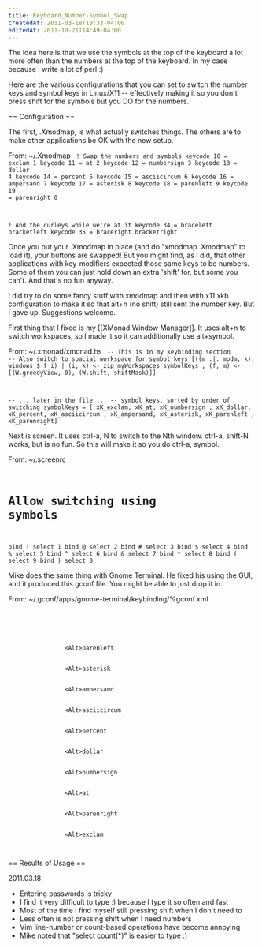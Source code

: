 ```yaml
---
title: Keyboard_Number-Symbol_Swap
createdAt: 2011-03-18T10:33-04:00
editedAt: 2011-10-21T14:49-04:00
---
```


The idea here is that we use the symbols at the top of the keyboard a lot more often than the numbers at the top of the keyboard. In my case because I write a lot of perl :)

Here are the various configurations that you can set to switch the number keys and symbol keys in Linux/X11 -- effectively making it so you don't press shift for the symbols but you DO for the numbers.

== Configuration ==

The first, .Xmodmap, is what actually switches things. The others are to make other applications be OK with the new setup.

From: ~/.Xmodmap
<code>
! Swap the numbers and symbols
keycode  10 = exclam 1
keycode  11 = at 2
keycode  12 = numbersign 3
keycode  13 = dollar 4
keycode  14 = percent 5
keycode  15 = asciicircum 6
keycode  16 = ampersand 7
keycode  17 = asterisk 8
keycode  18 = parenleft 9
keycode  19 = parenright 0

! And the curleys while we're at it
keycode  34 = braceleft bracketleft
keycode  35 = braceright bracketright
</code>

Once you put your .Xmodmap in place (and do "xmodmap .Xmodmap" to load it), your buttons are swapped! But you might find, as I did, that other applications with key-modifiers expected those same keys to be numbers. Some of them you can just hold down an extra 'shift' for, but some you can't. And that's no fun anyway.

I did try to do some fancy stuff with xmodmap and then with x11 xkb configuration to make it so that alt+n (no shift) still sent the number key. But I gave up. Suggestions welcome.

First thing that I fixed is my [[XMonad Window Manager]]. It uses alt+n to switch workspaces, so I made it so it can additionally use alt+symbol.

From: ~/.xmonad/xmonad.hs
<code>
-- This is in my keybinding section
-- Also switch to spacial workspace for symbol keys
[((m .|. modm, k), windows $ f i)
    | (i, k) <- zip myWorkspaces symbolKeys
    , (f, m) <- [(W.greedyView, 0), (W.shift, shiftMask)]]

-- ... later in the file ...
-- symbol keys, sorted by order of switching
symbolKeys = [ xK_exclam, xK_at, xK_numbersign
             , xK_dollar, xK_percent, xK_asciicircum
             , xK_ampersand,  xK_asterisk,  xK_parenleft
             , xK_parenright]
</code>

Next is screen. It uses ctrl-a, N to switch to the Nth window. ctrl-a, shift-N works, but is no fun. So this will make it so you do ctrl-a, symbol.

From: ~/.screenrc
<code>
# Allow switching using symbols
bind !  select 1
bind @  select 2
bind \# select 3
bind $  select 4
bind %  select 5
bind \^ select 6
bind &  select 7
bind *  select 8
bind (  select 9
bind )  select 0
</code>

Mike does the same thing with Gnome Terminal. He fixed his using the GUI, and it produced this gconf file. You might be able to just drop it in.

From: ~/.gconf/apps/gnome-terminal/keybinding/%gconf.xml
<code>
<?xml version="1.0"?>
<gconf>
        <entry name="switch_to_tab_9" mtime="1300280884" type="string">
                <stringvalue>&lt;Alt&gt;parenleft</stringvalue>
        </entry>
        <entry name="switch_to_tab_8" mtime="1300280880" type="string">
                <stringvalue>&lt;Alt&gt;asterisk</stringvalue>
        </entry>
        <entry name="switch_to_tab_7" mtime="1300280878" type="string">
                <stringvalue>&lt;Alt&gt;ampersand</stringvalue>
        </entry>
        <entry name="switch_to_tab_6" mtime="1300280876" type="string">
                <stringvalue>&lt;Alt&gt;asciicircum</stringvalue>
        </entry>
        <entry name="switch_to_tab_5" mtime="1300280873" type="string">
                <stringvalue>&lt;Alt&gt;percent</stringvalue>
        </entry>
        <entry name="switch_to_tab_4" mtime="1300280871" type="string">
                <stringvalue>&lt;Alt&gt;dollar</stringvalue>
        </entry>
        <entry name="switch_to_tab_3" mtime="1300280867" type="string">
                <stringvalue>&lt;Alt&gt;numbersign</stringvalue>
        </entry>
        <entry name="switch_to_tab_2" mtime="1300280865" type="string">
                <stringvalue>&lt;Alt&gt;at</stringvalue>
        </entry>
        <entry name="switch_to_tab_10" mtime="1300280859" type="string">
                <stringvalue>&lt;Alt&gt;parenright</stringvalue>
        </entry>
        <entry name="switch_to_tab_1" mtime="1300280849" type="string">
                <stringvalue>&lt;Alt&gt;exclam</stringvalue>
        </entry>
</gconf>
</code>

== Results of Usage ==

2011.03.18
* Entering passwords is tricky
* I find it very difficult to type :) because I type it so often and fast
* Most of the time I find myself still pressing shift when I don't need to
* Less often is not pressing shift when I need numbers
* Vim line-number or count-based operations have become annoying
* Mike noted that "select count(*)" is easier to type :)


